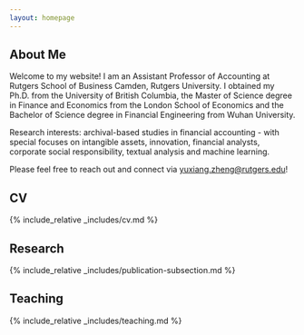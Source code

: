 ```yaml
---
layout: homepage
---
```

## About Me

Welcome to my website! I am an Assistant Professor of Accounting at Rutgers School of Business Camden, Rutgers University. I obtained my Ph.D. from the University of British Columbia, the Master of Science degree in Finance and Economics from the London School of Economics and the Bachelor of Science degree in Financial Engineering from Wuhan University.

Research interests: archival-based studies in financial accounting - with special focuses on intangible assets, innovation, financial analysts, corporate social responsibility, textual analysis and machine learning.

Please feel free to reach out and connect via <a href="mailto:yuxiang.zheng@rutgers.edu">yuxiang.zheng@rutgers.edu</a>!

## CV
{% include_relative _includes/cv.md %}

## Research
{% include_relative _includes/publication-subsection.md %}

## Teaching
{% include_relative _includes/teaching.md %}

